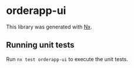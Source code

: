 # orderapp-ui

This library was generated with [Nx](https://nx.dev).

## Running unit tests

Run `nx test orderapp-ui` to execute the unit tests.
